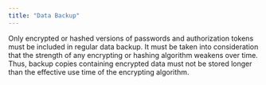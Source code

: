 ```yaml
---
title: "Data Backup"
---
```

Only encrypted or hashed versions of passwords and authorization tokens must be included in regular data backup. It must be taken into consideration that the strength of any encrypting or hashing algorithm weakens over time. Thus, backup copies containing encrypted data must not be stored longer than the effective use time of the encrypting algorithm.

